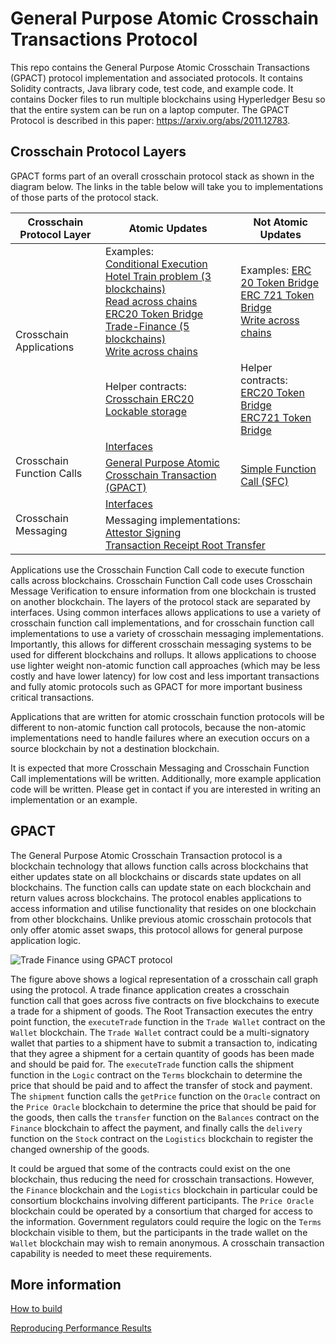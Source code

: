 # General Purpose Atomic Crosschain Transactions Protocol

This repo contains the General Purpose Atomic Crosschain Transactions (GPACT) 
protocol implementation and associated protocols. It contains Solidity contracts, Java library
code, test code, and example code. It contains Docker files to run multiple blockchains using 
Hyperledger Besu so that the entire system can be run on a laptop computer. 
The GPACT Protocol is described in this paper: https://arxiv.org/abs/2011.12783.

## Crosschain Protocol Layers
GPACT forms part of an overall crosschain protocol stack as shown in the diagram below.
The links in the table below will take you to implementations of those parts 
of the protocol stack.

<table>
<thead>
<tr>
  <th>Crosschain Protocol Layer</th>
  <th>Atomic Updates</th>
  <th>Not Atomic Updates</th>
</tr>
</thead>
<tbody>
<tr>
  <td rowspan=2>Crosschain Applications</td>
  <td>Examples: <br>
    <a href="https://github.com/ConsenSys/gpact/tree/main/application/gpact-examples/conditional">Conditional Execution</a><br>
    <a href="https://github.com/ConsenSys/gpact/tree/main/application/gpact-examples/hotel-train">Hotel Train problem (3 blockchains)</a><br>
    <a href="https://github.com/ConsenSys/gpact/tree/main/application/gpact-examples/read">Read across chains</a><br>
    <a href="https://github.com/ConsenSys/gpact/tree/main/application/gpact-examples/erc20tokenbridge">ERC20 Token Bridge</a><br>
    <a href="https://github.com/ConsenSys/gpact/tree/main/application/gpact-examples/trade">Trade-Finance (5 blockchains)</a><br>
    <a href="https://github.com/ConsenSys/gpact/tree/main/application/gpact-examples/write">Write across chains</a><br>
  </td>
  <td>Examples:
    <a href="https://github.com/ConsenSys/gpact/tree/main/application/sfc-examples/erc20tokenbridge">ERC 20 Token Bridge</a><br>
    <a href="https://github.com/ConsenSys/gpact/tree/main/application/sfc-examples/erc721tokenbridge">ERC 721 Token Bridge</a><br>
    <a href="https://github.com/ConsenSys/gpact/tree/main/application/sfc-examples/write">Write across chains</a><br>
  </td>
</tr>
<tr>
  <td>Helper contracts:<br>
    <a href="https://github.com/ConsenSys/gpact/tree/main/application/atomic-appcontracts/erc20">Crosschain ERC20</a><br>
    <a href="https://github.com/ConsenSys/gpact/tree/main/application/atomic-appcontracts/erc20">Lockable storage</a><br>
  </td>
  <td>Helper contracts:<br>
    <a href="https://github.com/ConsenSys/gpact/tree/main/application/nonatomic-appcontracts/erc20bridge">ERC20 Token Bridge</a><br>
    <a href="https://github.com/ConsenSys/gpact/tree/main/application/nonatomic-appcontracts/erc721bridge">ERC721 Token Bridge</a><br>
  </td>
</tr>
<tr>
  <td rowspan="2">Crosschain Function Calls</td>
  <td colspan=2>
    <a href="https://github.com/ConsenSys/gpact/tree/main/functioncall/interface">Interfaces</a><br>
  </td>
</tr>
<tr>
  <td>
    <a href="https://github.com/ConsenSys/gpact/tree/main/functioncall/gpact">General Purpose Atomic Crosschain Transaction (GPACT)</a><br>
  </td>
  <td>
    <a href="https://github.com/ConsenSys/gpact/tree/main/functioncall/sfc">Simple Function Call (SFC)</a><br>
  </td>
</tr>
<tr>
  <td rowspan="2">Crosschain Messaging</td>
  <td colspan=2>
    <a href="https://github.com/ConsenSys/gpact/tree/main/messaging/interface">Interfaces</a><br>
  </td>
</tr>
<tr>
  <td colspan=2>
    Messaging implementations:<br>
    <a href="https://github.com/ConsenSys/gpact/tree/main/messaging/attestor-sign">Attestor Signing</a><br>
    <a href="https://github.com/ConsenSys/gpact/tree/main/messaging/txroot-transfer">Transaction Receipt Root Transfer</a><br>
  </td>
</tr>
</tbody>
</table>


Applications use the Crosschain Function Call code to execute function calls across blockchains.
Crosschain Function Call code uses Crosschain Message Verification to ensure information from
one blockchain is trusted on another blockchain. The layers of the protocol stack are separated
by interfaces. Using common interfaces allows applications to use a variety of crosschain 
function call implementations, and for crosschain function call implementations to use a variety
of crosschain messaging implementations. Importantly, this allows for different
crosschain messaging systems to be used for different blockchains and rollups. It
allows applications to choose use lighter weight non-atomic function call approaches 
(which may be less costly and have lower latency) for low cost and less important transactions
and fully atomic protocols such as GPACT for more important business critical transactions.

Applications that are written for atomic crosschain function protocols will 
be different to non-atomic function call protocols, because the non-atomic
implementations need to handle failures where an execution occurs on a source
blockchain by not a destination blockchain. 

It is expected that more Crosschain Messaging and Crosschain Function Call
implementations will be written. Additionally, more example 
application code will be written. Please get in contact if you are interested
in writing an implementation or an example.

## GPACT

The General Purpose Atomic Crosschain Transaction protocol is a blockchain technology
that allows function calls across blockchains that either updates state on all 
blockchains or discards state updates on all blockchains. The function calls can 
update state on each blockchain and return values across blockchains. The protocol 
enables applications to access information and utilise functionality that resides 
on one blockchain from other blockchains. Unlike previous atomic crosschain protocols 
that only offer atomic asset swaps, this protocol allows for general purpose application logic.


![Trade Finance using GPACT protocol](https://raw.githubusercontent.com/ConsenSys/gpact/main/doc/images/trade.png "Trade Finance using GPACT protocol")

The figure above shows a logical representation of a crosschain call graph using the protocol. 
A trade finance application creates a crosschain function 
call that goes across five contracts on five blockchains to execute a trade for a shipment of goods. 
The Root Transaction executes the entry point function, the `executeTrade` function in the 
`Trade Wallet` contract on the `Wallet` blockchain. The `Trade Wallet` contract could be a 
multi-signatory wallet that parties to a shipment have to submit a transaction to, indicating that they agree 
a shipment for a certain quantity of goods has been made and should be paid for. The 
`executeTrade` function calls the shipment function in the `Logic` contract on the `Terms` blockchain 
to determine the price that should be paid and to affect the transfer of stock and payment. The 
`shipment` function calls the `getPrice` function on the `Oracle` contract on the `Price Oracle` 
blockchain to determine the price that should be paid for the goods, then calls the `transfer` 
function on the `Balances` contract on the `Finance` blockchain to affect the payment, and finally 
calls the `delivery` function on the `Stock` contract on the `Logistics` blockchain to register the 
changed ownership of the goods.

It could be argued that some of the contracts could exist on the one blockchain, thus reducing 
the need for crosschain transactions. However, the `Finance` blockchain and the `Logistics` 
blockchain in particular could be consortium blockchains involving different participants. 
The `Price Oracle` blockchain could be operated by a consortium that charged for access to the 
information. Government regulators could require the logic on the `Terms` blockchain visible to
them, but the participants in the trade wallet on the `Wallet` blockchain may wish to remain 
anonymous. A crosschain transaction capability is needed to meet these requirements.


## More information
[How to build](https://github.com/ConsenSys/gpact/blob/master/doc/build.md)

[Reproducing Performance Results](https://github.com/ConsenSys/gpact/blob/master/doc/perf.md)







